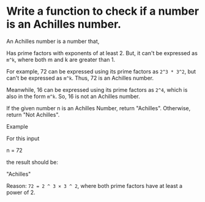# Write a function to check if a number is an Achilles number.

An Achilles number is a number that,

Has prime factors with exponents of at least 2.
But, it can't be expressed as `m^k`, where both m and k are greater than 1.

For example, 72 can be expressed using its prime factors as `2^3 * 3^2`, but can't be expressed as `m^k`. Thus, 72 is an Achilles number.

Meanwhile, 16 can be expressed using its prime factors as `2^4`, which is also in the form `m^k`. So, 16 is not an Achilles number.

If the given number n is an Achilles Number, return "Achilles". Otherwise, return "Not Achilles".

Example

For this input

n = 72

the result should be:

"Achilles"

Reason: `72 = 2 ^ 3 × 3 ^ 2`, where both prime factors have at least a power of 2.
